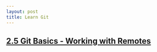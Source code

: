 ```yaml
---
layout: post
title: Learn Git
---
```


## [2.5 Git Basics - Working with Remotes](https://git-scm.com/book/en/v2/Git-Basics-Working-with-Remotes)

